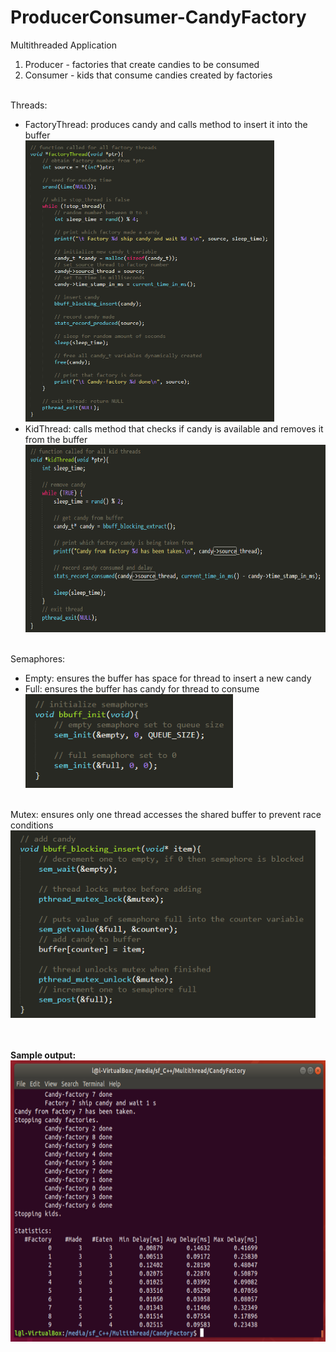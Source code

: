 # ProducerConsumer-CandyFactory
Multithreaded Application <br />
1. Producer - factories that create candies to be consumed
2. Consumer - kids that consume candies created by factories<br /><br />

Threads:
<ul>
  <li>FactoryThread: produces candy and calls method to insert it into the buffer<br />
    <img src="images/factoryThread.png" alt="FactoryThread" height="450">
</li>
  <li>KidThread: calls method that checks if candy is available and removes it from the buffer<br />
      <img src="images/kidThread.png" alt="KidThread" height="300">
</li>
  </ul>
  <br />
  Semaphores:
  <ul>
  <li>Empty: ensures the buffer has space for thread to insert a new candy</li>
  <li>Full: ensures the buffer has candy for thread to consume<br />
      <img src="images/semaphores.png" alt="semaphores" height="150">

  </li>
  </ul>
  <br />
Mutex: ensures only one thread accesses the shared buffer to prevent race conditions <br />
    <img src="images/mutex.png" alt="mutex" height="300">

<br /><br />
<b>Sample output:</b> <br />
    <img src="images/output.png" alt="output" height="450">

